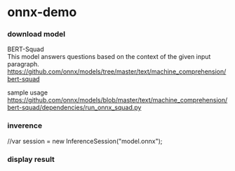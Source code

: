 # onnx-demo

### download model

BERT-Squad<br>
This model answers questions based on the context of the given input paragraph.<br>
https://github.com/onnx/models/tree/master/text/machine_comprehension/bert-squad

sample usage<br>
https://github.com/onnx/models/blob/master/text/machine_comprehension/bert-squad/dependencies/run_onnx_squad.py

### inverence
//var session = new InferenceSession("model.onnx");

### display result
